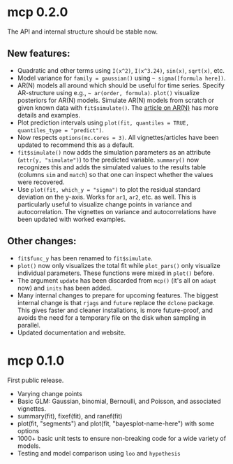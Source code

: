 
# mcp 0.2.0
The API and internal structure should be stable now.

## New features: 

 * Quadratic and other terms using `I(x^2)`, `I(x^3.24)`, `sin(x)`, `sqrt(x)`, etc.
 * Model variance for `family = gaussian()` using `~ sigma([formula here])`.
 * AR(N) models all around which should be useful for time series. Specify AR-structure using e.g., `~ ar(order, formula)`. `plot()` visualize posteriors for AR(N) models. Simulate AR(N) models from scratch or given known data with `fit$simulate()`. The [article on AR(N)](https://lindeloev.github.io/mcp/articles/arma.html) has more details and examples.
 * Plot prediction intervals using `plot(fit, quantiles = TRUE, quantiles_type = "predict")`.
 * Now respects `options(mc.cores = 3)`. All vignettes/articles have been updated to recommend this as a default.
 * `fit$simulate()` now adds the simulation parameters as an attribute (`attr(y, "simulate")`) to the predicted variable. `summary()` now recognizes this and adds the simulated values to the results table (columns `sim` and `match`) so that one can inspect whether the values were recovered.
 * Use `plot(fit, which_y = "sigma")` to plot the residual standard deviation on the y-axis. Works for `ar1`, `ar2`, etc. as well. This is particularly useful to visualize change points in variance and autocorrelation. The vignettes on variance and autocorrelations have been updated with worked examples.

## Other changes:

 * `fit$func_y` has been renamed to `fit$simulate`.
 * `plot()` now only visualizes the total fit while `plot_pars()` only visualize individual parameters. These functions were mixed in `plot()` before.
 * The argument `update` has been discarded from `mcp()` (it's all on `adapt` now) and `inits` has been added.
 * Many internal changes to prepare for upcoming features. The biggest internal change is that `rjags` and `future` replace the `dclone` package. This gives faster and cleaner installations, is more future-proof, and avoids the need for a temporary file on the disk when sampling in parallel.
 * Updated documentation and website.
 

# mcp 0.1.0
First public release.

 * Varying change points
 * Basic GLM: Gaussian, binomial, Bernoulli, and Poisson, and associated vignettes.
 * summary(fit), fixef(fit), and ranef(fit)
 * plot(fit, "segments") and plot(fit, "bayesplot-name-here") with some options
 * 1000+ basic unit tests to ensure non-breaking code for a wide variety of models.
 * Testing and model comparison using `loo` and `hypothesis`

